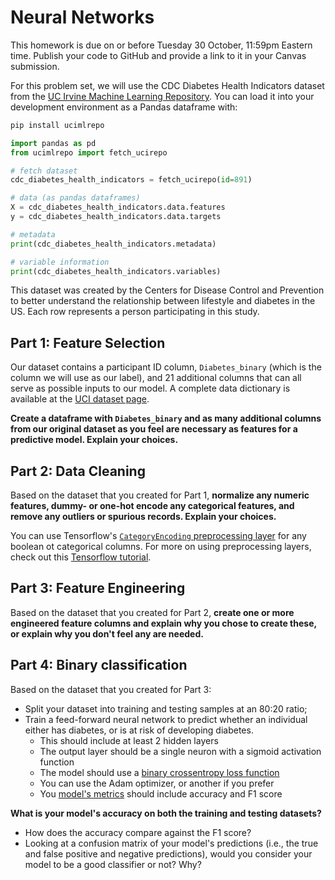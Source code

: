 # Neural Networks

This homework is due on or before Tuesday 30 October, 11:59pm Eastern time. Publish your code to GitHub and provide a link to it in your Canvas submission.

For this problem set, we will use the CDC Diabetes Health Indicators dataset from the [UC Irvine Machine Learning Repository](https://archive.ics.uci.edu/dataset/891/cdc+diabetes+health+indicators). You can load it into your development environment as a Pandas dataframe with:

```bash
pip install ucimlrepo
```

```python
import pandas as pd
from ucimlrepo import fetch_ucirepo

# fetch dataset
cdc_diabetes_health_indicators = fetch_ucirepo(id=891)

# data (as pandas dataframes)
X = cdc_diabetes_health_indicators.data.features
y = cdc_diabetes_health_indicators.data.targets

# metadata
print(cdc_diabetes_health_indicators.metadata)

# variable information
print(cdc_diabetes_health_indicators.variables)
```

This dataset was created by the Centers for Disease Control and Prevention to better understand the relationship between lifestyle and diabetes in the US. Each row represents a person participating in this study.

## Part 1: Feature Selection

Our dataset contains a participant ID column, `Diabetes_binary` (which is the column we will use as our label), and 21 additional columns that can all serve as possible inputs to our model. A complete data dictionary is available at the [UCI dataset page](https://archive.ics.uci.edu/dataset/891/cdc+diabetes+health+indicators).

**Create a dataframe with `Diabetes_binary` and as many additional columns from our original dataset as you feel are necessary as features for a predictive model. Explain your choices.**

## Part 2: Data Cleaning

Based on the dataset that you created for Part 1, **normalize any numeric features, dummy- or one-hot encode any categorical features, and remove any outliers or spurious records. Explain your choices.**

You can use Tensorflow's [`CategoryEncoding` preprocessing layer](https://www.tensorflow.org/api_docs/python/tf/keras/layers/CategoryEncoding) for any boolean ot categorical columns. For more on using preprocessing layers, check out this [Tensorflow tutorial](https://www.tensorflow.org/tutorials/structured_data/preprocessing_layers#apply_the_keras_preprocessing_layers).

## Part 3: Feature Engineering

Based on the dataset that you created for Part 2, **create one or more engineered feature columns and explain why you chose to create these, or explain why you don't feel any are needed.**

## Part 4: Binary classification

Based on the dataset that you created for Part 3:

  - Split your dataset into training and testing samples at an 80:20 ratio;
  - Train a feed-forward neural network to predict whether an individual either has diabetes, or is at risk of developing diabetes.
    - This should include at least 2 hidden layers
    - The output layer should be a single neuron with a sigmoid activation function
    - The model should use a [binary crossentropy loss function](https://www.tensorflow.org/api_docs/python/tf/keras/losses/BinaryCrossentropy)
    - You can use the Adam optimizer, or another if you prefer
    - You [model's metrics](https://www.tensorflow.org/api_docs/python/tf/keras/metrics) should include accuracy and F1 score

**What is your model's accuracy on both the training and testing datasets?**

  - How does the accuracy compare against the F1 score?
  - Looking at a confusion matrix of your model's predictions (i.e., the true and false positive and negative predictions), would you consider your model to be a good classifier or not? Why?
